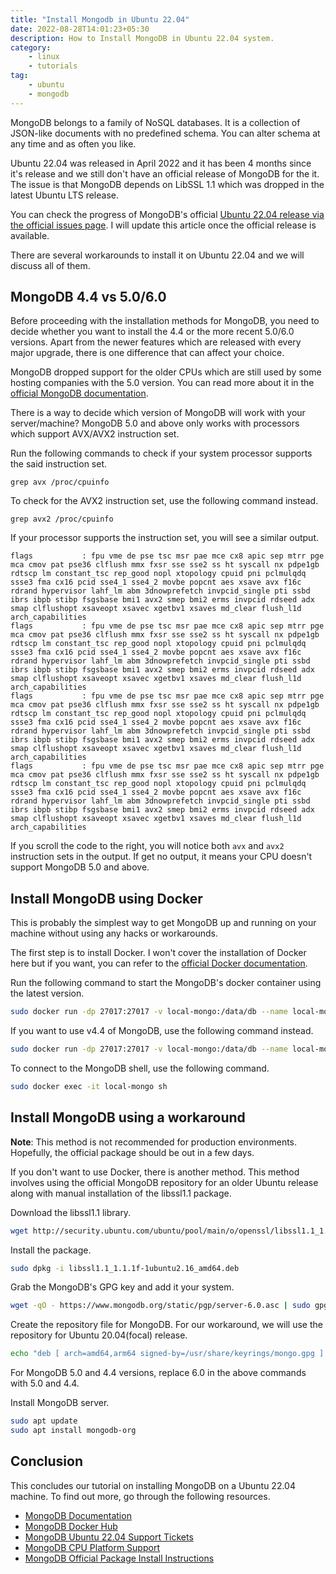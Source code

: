 ```yaml
---
title: "Install Mongodb in Ubuntu 22.04"
date: 2022-08-28T14:01:23+05:30
description: How to Install MongoDB in Ubuntu 22.04 system.
category:
    - linux
    - tutorials
tag:
    - ubuntu
    - mongodb
---
```


MongoDB belongs to a family of NoSQL databases. It is a collection of JSON-like documents with no predefined schema. You can alter schema at any time and as often you like.

Ubuntu 22.04 was released in April 2022 and it has been 4 months since it's release and we still don't have an official release of MongoDB for the it. The issue is that MongoDB depends on LibSSL 1.1 which was dropped in the latest Ubuntu LTS release.

You can check the progress of MongoDB's official [Ubuntu 22.04 release via the official issues page](https://jira.mongodb.org/browse/SERVER-62300). I will update this article once the official release is available.

There are several workarounds to install it on Ubuntu 22.04 and we will discuss all of them.

## MongoDB 4.4 vs 5.0/6.0

Before proceeding with the installation methods for MongoDB, you need to decide whether you want to install the 4.4 or the more recent 5.0/6.0 versions. Apart from the newer features which are released with every major upgrade, there is one difference that can affect your choice.

MongoDB dropped support for the older CPUs which are still used by some hosting companies with the 5.0 version. You can read more about it in the [official MongoDB documentation](https://www.mongodb.com/docs/v6.0/administration/production-notes/#platform-support-notes).

There is a way to decide which version of MongoDB will work with your server/machine? MongoDB 5.0 and above only works with processors which support AVX/AVX2 instruction set.

Run the following commands to check if your system processor supports the said instruction set.

```shell
grep avx /proc/cpuinfo
```

To check for the AVX2 instruction set, use the following command instead.

```shell
grep avx2 /proc/cpuinfo
```

If your processor supports the instruction set, you will see a similar output.

```shell
flags           : fpu vme de pse tsc msr pae mce cx8 apic sep mtrr pge mca cmov pat pse36 clflush mmx fxsr sse sse2 ss ht syscall nx pdpe1gb rdtscp lm constant_tsc rep_good nopl xtopology cpuid pni pclmulqdq ssse3 fma cx16 pcid sse4_1 sse4_2 movbe popcnt aes xsave avx f16c rdrand hypervisor lahf_lm abm 3dnowprefetch invpcid_single pti ssbd ibrs ibpb stibp fsgsbase bmi1 avx2 smep bmi2 erms invpcid rdseed adx smap clflushopt xsaveopt xsavec xgetbv1 xsaves md_clear flush_l1d arch_capabilities
flags           : fpu vme de pse tsc msr pae mce cx8 apic sep mtrr pge mca cmov pat pse36 clflush mmx fxsr sse sse2 ss ht syscall nx pdpe1gb rdtscp lm constant_tsc rep_good nopl xtopology cpuid pni pclmulqdq ssse3 fma cx16 pcid sse4_1 sse4_2 movbe popcnt aes xsave avx f16c rdrand hypervisor lahf_lm abm 3dnowprefetch invpcid_single pti ssbd ibrs ibpb stibp fsgsbase bmi1 avx2 smep bmi2 erms invpcid rdseed adx smap clflushopt xsaveopt xsavec xgetbv1 xsaves md_clear flush_l1d arch_capabilities
flags           : fpu vme de pse tsc msr pae mce cx8 apic sep mtrr pge mca cmov pat pse36 clflush mmx fxsr sse sse2 ss ht syscall nx pdpe1gb rdtscp lm constant_tsc rep_good nopl xtopology cpuid pni pclmulqdq ssse3 fma cx16 pcid sse4_1 sse4_2 movbe popcnt aes xsave avx f16c rdrand hypervisor lahf_lm abm 3dnowprefetch invpcid_single pti ssbd ibrs ibpb stibp fsgsbase bmi1 avx2 smep bmi2 erms invpcid rdseed adx smap clflushopt xsaveopt xsavec xgetbv1 xsaves md_clear flush_l1d arch_capabilities
flags           : fpu vme de pse tsc msr pae mce cx8 apic sep mtrr pge mca cmov pat pse36 clflush mmx fxsr sse sse2 ss ht syscall nx pdpe1gb rdtscp lm constant_tsc rep_good nopl xtopology cpuid pni pclmulqdq ssse3 fma cx16 pcid sse4_1 sse4_2 movbe popcnt aes xsave avx f16c rdrand hypervisor lahf_lm abm 3dnowprefetch invpcid_single pti ssbd ibrs ibpb stibp fsgsbase bmi1 avx2 smep bmi2 erms invpcid rdseed adx smap clflushopt xsaveopt xsavec xgetbv1 xsaves md_clear flush_l1d arch_capabilities
```

If you scroll the code to the right, you will notice both `avx` and `avx2` instruction sets in the output. If get no output, it means your CPU doesn't support MongoDB 5.0 and above.

## Install MongoDB using Docker

This is probably the simplest way to get MongoDB up and running on your machine without using any hacks or workarounds.

The first step is to install Docker. I won't cover the installation of Docker here but if you want, you can refer to the [official Docker documentation](https://docs.docker.com/engine/install/).

Run the following command to start the MongoDB's docker container using the latest version.

```bash
sudo docker run -dp 27017:27017 -v local-mongo:/data/db --name local-mongo --restart=always mongo:latest
```

If you want to use v4.4 of MongoDB, use the following command instead.

```bash
sudo docker run -dp 27017:27017 -v local-mongo:/data/db --name local-mongo --restart=always mongo:4.4
```

To connect to the MongoDB shell, use the following command.

```bash
sudo docker exec -it local-mongo sh
```

## Install MongoDB using a workaround

**Note**: This method is not recommended for production environments. Hopefully, the official package should be out in a few days.

If you don't want to use Docker, there is another method. This method involves using the official MongoDB repository for an older Ubuntu release along with manual installation of the libssl1.1 package.

Download the libssl1.1 library.

```bash
wget http://security.ubuntu.com/ubuntu/pool/main/o/openssl/libssl1.1_1.1.1f-1ubuntu2.16_amd64.deb
```

Install the package.

```bash
sudo dpkg -i libssl1.1_1.1.1f-1ubuntu2.16_amd64.deb
```

Grab the MongoDB's GPG key and add it your system.

```bash
wget -qO - https://www.mongodb.org/static/pgp/server-6.0.asc | sudo gpg --dearmor -o /usr/share/keyrings/mongo.gpg
```

Create the repository file for MongoDB. For our workaround, we will use the repository for Ubuntu 20.04(focal) release.

```bash
echo "deb [ arch=amd64,arm64 signed-by=/usr/share/keyrings/mongo.gpg ] https://repo.mongodb.org/apt/ubuntu focal/mongodb-org/6.0 multiverse" | sudo tee /etc/apt/sources.list.d/mongodb-org-6.0.list
```

For MongoDB 5.0 and 4.4 versions, replace 6.0 in the above commands with 5.0 and 4.4.

Install MongoDB server.

```bash
sudo apt update
sudo apt install mongodb-org
```

## Conclusion

This concludes our tutorial on installing MongoDB on a Ubuntu 22.04 machine. To find out more, go through the following resources.

- [MongoDB Documentation](https://www.mongodb.com/docs/)
- [MongoDB Docker Hub](https://hub.docker.com/_/mongo)
- [MongoDB Ubuntu 22.04 Support Tickets](https://jira.mongodb.org/browse/CDRIVER-4433)
- [MongoDB CPU Platform Support](https://www.mongodb.com/docs/manual/administration/production-notes/#platform-support-notes)
- [MongoDB Official Package Install Instructions](https://www.mongodb.com/docs/manual/tutorial/install-mongodb-on-ubuntu/)
